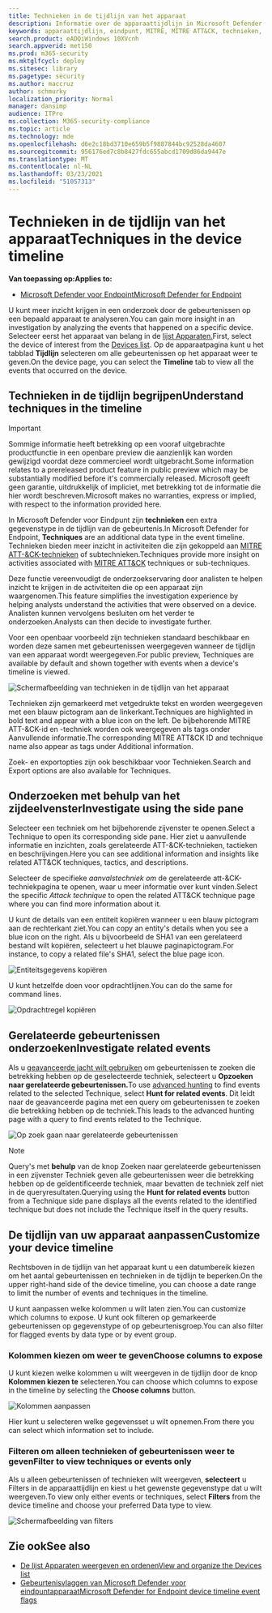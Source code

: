 ```yaml
---
title: Technieken in de tijdlijn van het apparaat
description: Informatie over de apparaattijdlijn in Microsoft Defender voor Eindpunt
keywords: apparaattijdlijn, eindpunt, MITRE, MITRE ATT&CK, technieken, tactieken
search.product: eADQiWindows 10XVcnh
search.appverid: met150
ms.prod: m365-security
ms.mktglfcycl: deploy
ms.sitesec: library
ms.pagetype: security
ms.author: maccruz
author: schmurky
localization_priority: Normal
manager: dansimp
audience: ITPro
ms.collection: M365-security-compliance
ms.topic: article
ms.technology: mde
ms.openlocfilehash: d6e2c18bd3710e659b5f9887844bc92528da4607
ms.sourcegitcommit: 956176ed7c8b8427fdc655abcd1709d86da9447e
ms.translationtype: MT
ms.contentlocale: nl-NL
ms.lasthandoff: 03/23/2021
ms.locfileid: "51057313"
---
```

# <a name="techniques-in-the-device-timeline"></a><span data-ttu-id="69586-104">Technieken in de tijdlijn van het apparaat</span><span class="sxs-lookup"><span data-stu-id="69586-104">Techniques in the device timeline</span></span>


<span data-ttu-id="69586-105">**Van toepassing op:**</span><span class="sxs-lookup"><span data-stu-id="69586-105">**Applies to:**</span></span>
- [<span data-ttu-id="69586-106">Microsoft Defender voor Endpoint</span><span class="sxs-lookup"><span data-stu-id="69586-106">Microsoft Defender for Endpoint</span></span>](https://go.microsoft.com/fwlink/p/?linkid=2146631)


<span data-ttu-id="69586-107">U kunt meer inzicht krijgen in een onderzoek door de gebeurtenissen op een bepaald apparaat te analyseren.</span><span class="sxs-lookup"><span data-stu-id="69586-107">You can gain more insight in an investigation by analyzing the events that happened on a specific device.</span></span> <span data-ttu-id="69586-108">Selecteer eerst het apparaat van belang in de [lijst Apparaten.](machines-view-overview.md)</span><span class="sxs-lookup"><span data-stu-id="69586-108">First, select the device of interest from the [Devices list](machines-view-overview.md).</span></span> <span data-ttu-id="69586-109">Op de apparaatpagina kunt u het tabblad **Tijdlijn** selecteren om alle gebeurtenissen op het apparaat weer te geven.</span><span class="sxs-lookup"><span data-stu-id="69586-109">On the device page, you can select the **Timeline** tab to view all the events that occurred on the device.</span></span>

## <a name="understand-techniques-in-the-timeline"></a><span data-ttu-id="69586-110">Technieken in de tijdlijn begrijpen</span><span class="sxs-lookup"><span data-stu-id="69586-110">Understand techniques in the timeline</span></span>

>[!IMPORTANT]
><span data-ttu-id="69586-111">Sommige informatie heeft betrekking op een vooraf uitgebrachte productfunctie in een openbare preview die aanzienlijk kan worden gewijzigd voordat deze commercieel wordt uitgebracht.</span><span class="sxs-lookup"><span data-stu-id="69586-111">Some information relates to a prereleased product feature in public preview which may be substantially modified before it's commercially released.</span></span> <span data-ttu-id="69586-112">Microsoft geeft geen garantie, uitdrukkelijk of impliciet, met betrekking tot de informatie die hier wordt beschreven.</span><span class="sxs-lookup"><span data-stu-id="69586-112">Microsoft makes no warranties, express or implied, with respect to the information provided here.</span></span>

<span data-ttu-id="69586-113">In Microsoft Defender voor Eindpunt zijn **technieken** een extra gegevenstype in de tijdlijn van de gebeurtenis.</span><span class="sxs-lookup"><span data-stu-id="69586-113">In Microsoft Defender for Endpoint, **Techniques** are an additional data type in the event timeline.</span></span> <span data-ttu-id="69586-114">Technieken bieden meer inzicht in activiteiten die zijn gekoppeld aan [MITRE ATT-&CK-technieken](https://attack.mitre.org/) of subtechnieken.</span><span class="sxs-lookup"><span data-stu-id="69586-114">Techniques provide more insight on activities associated with [MITRE ATT&CK](https://attack.mitre.org/) techniques or sub-techniques.</span></span> 

<span data-ttu-id="69586-115">Deze functie vereenvoudigt de onderzoekservaring door analisten te helpen inzicht te krijgen in de activiteiten die op een apparaat zijn waargenomen.</span><span class="sxs-lookup"><span data-stu-id="69586-115">This feature simplifies the investigation experience by helping analysts understand the activities that were observed on a device.</span></span> <span data-ttu-id="69586-116">Analisten kunnen vervolgens besluiten om het verder te onderzoeken.</span><span class="sxs-lookup"><span data-stu-id="69586-116">Analysts can then decide to investigate further.</span></span>

<span data-ttu-id="69586-117">Voor een openbaar voorbeeld zijn technieken standaard beschikbaar en worden deze samen met gebeurtenissen weergegeven wanneer de tijdlijn van een apparaat wordt weergegeven.</span><span class="sxs-lookup"><span data-stu-id="69586-117">For public preview, Techniques are available by default and shown together with events when a device's timeline is viewed.</span></span> 

![Schermafbeelding van technieken in de tijdlijn van het apparaat](images/device-timeline-2.png)

<span data-ttu-id="69586-119">Technieken zijn gemarkeerd met vetgedrukte tekst en worden weergegeven met een blauw pictogram aan de linkerkant.</span><span class="sxs-lookup"><span data-stu-id="69586-119">Techniques are highlighted in bold text and appear with a blue icon on the left.</span></span> <span data-ttu-id="69586-120">De bijbehorende MITRE ATT-&CK-id en -techniek worden ook weergegeven als tags onder Aanvullende informatie.</span><span class="sxs-lookup"><span data-stu-id="69586-120">The corresponding MITRE ATT&CK ID and technique name also appear as tags under Additional information.</span></span> 

<span data-ttu-id="69586-121">Zoek- en exportopties zijn ook beschikbaar voor Technieken.</span><span class="sxs-lookup"><span data-stu-id="69586-121">Search and Export options are also available for Techniques.</span></span>

## <a name="investigate-using-the-side-pane"></a><span data-ttu-id="69586-122">Onderzoeken met behulp van het zijdeelvenster</span><span class="sxs-lookup"><span data-stu-id="69586-122">Investigate using the side pane</span></span>

<span data-ttu-id="69586-123">Selecteer een techniek om het bijbehorende zijvenster te openen.</span><span class="sxs-lookup"><span data-stu-id="69586-123">Select a Technique to open its corresponding side pane.</span></span> <span data-ttu-id="69586-124">Hier ziet u aanvullende informatie en inzichten, zoals gerelateerde ATT-&CK-technieken, tactieken en beschrijvingen.</span><span class="sxs-lookup"><span data-stu-id="69586-124">Here you can see additional information and insights like related ATT&CK techniques, tactics, and descriptions.</span></span> 

<span data-ttu-id="69586-125">Selecteer de specifieke *aanvalstechniek om* de gerelateerde att-&CK-techniekpagina te openen, waar u meer informatie over kunt vinden.</span><span class="sxs-lookup"><span data-stu-id="69586-125">Select the specific *Attack technique* to open the related ATT&CK technique page where you can find more information about it.</span></span>

<span data-ttu-id="69586-126">U kunt de details van een entiteit kopiëren wanneer u een blauw pictogram aan de rechterkant ziet.</span><span class="sxs-lookup"><span data-stu-id="69586-126">You can copy an entity's details when you see a blue icon on the right.</span></span> <span data-ttu-id="69586-127">Als u bijvoorbeeld de SHA1 van een gerelateerd bestand wilt kopiëren, selecteert u het blauwe paginapictogram.</span><span class="sxs-lookup"><span data-stu-id="69586-127">For instance, to copy a related file's SHA1, select the blue page icon.</span></span>

![Entiteitsgegevens kopiëren](images/techniques-side-pane-clickable.png)

<span data-ttu-id="69586-129">U kunt hetzelfde doen voor opdrachtlijnen.</span><span class="sxs-lookup"><span data-stu-id="69586-129">You can do the same for command lines.</span></span>

![Opdrachtregel kopiëren](images/techniques-side-pane-command.png)


## <a name="investigate-related-events"></a><span data-ttu-id="69586-131">Gerelateerde gebeurtenissen onderzoeken</span><span class="sxs-lookup"><span data-stu-id="69586-131">Investigate related events</span></span>

<span data-ttu-id="69586-132">Als u [geavanceerde jacht wilt gebruiken](advanced-hunting-overview.md) om gebeurtenissen te zoeken die betrekking hebben op de geselecteerde techniek, selecteert u **Opzoeken naar gerelateerde gebeurtenissen.**</span><span class="sxs-lookup"><span data-stu-id="69586-132">To use [advanced hunting](advanced-hunting-overview.md) to find events related to the selected Technique, select **Hunt for related events**.</span></span> <span data-ttu-id="69586-133">Dit leidt naar de geavanceerde pagina met een query om gebeurtenissen te zoeken die betrekking hebben op de techniek.</span><span class="sxs-lookup"><span data-stu-id="69586-133">This leads to the advanced hunting page with a query to find events related to the Technique.</span></span>

![Op zoek gaan naar gerelateerde gebeurtenissen](images/techniques-hunt-for-related-events.png)

>[!NOTE]
><span data-ttu-id="69586-135">Query's met **behulp** van de knop Zoeken naar gerelateerde gebeurtenissen in een zijvenster Techniek geven alle gebeurtenissen weer die betrekking hebben op de geïdentificeerde techniek, maar bevatten de techniek zelf niet in de queryresultaten.</span><span class="sxs-lookup"><span data-stu-id="69586-135">Querying using the **Hunt for related events** button from a Technique side pane displays all the events related to the identified technique but does not include the Technique itself in the query results.</span></span>


## <a name="customize-your-device-timeline"></a><span data-ttu-id="69586-136">De tijdlijn van uw apparaat aanpassen</span><span class="sxs-lookup"><span data-stu-id="69586-136">Customize your device timeline</span></span>

<span data-ttu-id="69586-137">Rechtsboven in de tijdlijn van het apparaat kunt u een datumbereik kiezen om het aantal gebeurtenissen en technieken in de tijdlijn te beperken.</span><span class="sxs-lookup"><span data-stu-id="69586-137">On the upper right-hand side of the device timeline, you can choose a date range to limit the number of events and techniques in the timeline.</span></span> 

<span data-ttu-id="69586-138">U kunt aanpassen welke kolommen u wilt laten zien.</span><span class="sxs-lookup"><span data-stu-id="69586-138">You can customize which columns to expose.</span></span> <span data-ttu-id="69586-139">U kunt ook filteren op gemarkeerde gebeurtenissen op gegevenstype of op gebeurtenisgroep.</span><span class="sxs-lookup"><span data-stu-id="69586-139">You can also filter for flagged events by data type or by event group.</span></span>

### <a name="choose-columns-to-expose"></a><span data-ttu-id="69586-140">Kolommen kiezen om weer te geven</span><span class="sxs-lookup"><span data-stu-id="69586-140">Choose columns to expose</span></span>
<span data-ttu-id="69586-141">U kunt kiezen welke kolommen u wilt weergeven in de tijdlijn door de knop **Kolommen kiezen te** selecteren.</span><span class="sxs-lookup"><span data-stu-id="69586-141">You can choose which columns to expose in the timeline by selecting the **Choose columns** button.</span></span>

![Kolommen aanpassen](images/filter-customize-columns.png)

<span data-ttu-id="69586-143">Hier kunt u selecteren welke gegevensset u wilt opnemen.</span><span class="sxs-lookup"><span data-stu-id="69586-143">From there you can select which information set to include.</span></span>

### <a name="filter-to-view-techniques-or-events-only"></a><span data-ttu-id="69586-144">Filteren om alleen technieken of gebeurtenissen weer te geven</span><span class="sxs-lookup"><span data-stu-id="69586-144">Filter to view techniques or events only</span></span>

<span data-ttu-id="69586-145">Als u alleen gebeurtenissen of technieken wilt weergeven, **selecteert** u Filters in de apparaattijdlijn en kiest u het gewenste gegevenstype dat u wilt weergeven.</span><span class="sxs-lookup"><span data-stu-id="69586-145">To view only either events or techniques, select **Filters** from the device timeline and choose your preferred Data type to view.</span></span>

![Schermafbeelding van filters](images/device-timeline-filters.png)



## <a name="see-also"></a><span data-ttu-id="69586-147">Zie ook</span><span class="sxs-lookup"><span data-stu-id="69586-147">See also</span></span>
- [<span data-ttu-id="69586-148">De lijst Apparaten weergeven en ordenen</span><span class="sxs-lookup"><span data-stu-id="69586-148">View and organize the Devices list</span></span>](machines-view-overview.md)
- [<span data-ttu-id="69586-149">Gebeurtenisvlaggen van Microsoft Defender voor eindpuntapparaat</span><span class="sxs-lookup"><span data-stu-id="69586-149">Microsoft Defender for Endpoint device timeline event flags</span></span>](device-timeline-event-flag.md) 


 
